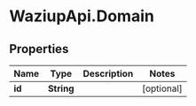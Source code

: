 # WaziupApi.Domain

## Properties
Name | Type | Description | Notes
------------ | ------------- | ------------- | -------------
**id** | **String** |  | [optional] 


